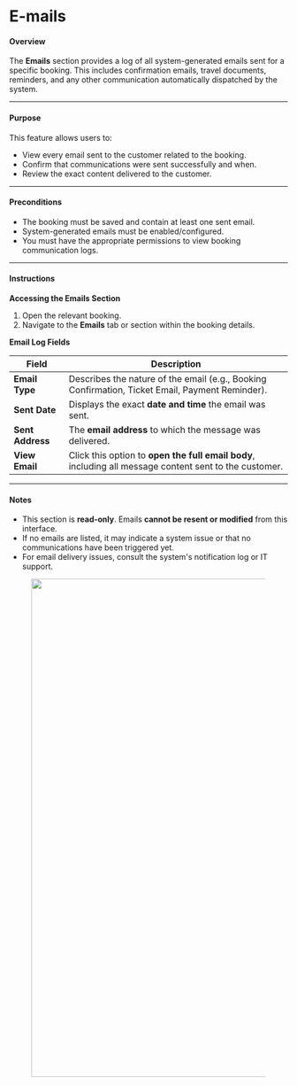# E-mails

#### **Overview**

The **Emails** section provides a log of all system-generated emails sent for a specific booking. This includes confirmation emails, travel documents, reminders, and any other communication automatically dispatched by the system.

***

#### **Purpose**

This feature allows users to:

* View every email sent to the customer related to the booking.
* Confirm that communications were sent successfully and when.
* Review the exact content delivered to the customer.

***

#### **Preconditions**

* The booking must be saved and contain at least one sent email.
* System-generated emails must be enabled/configured.
* You must have the appropriate permissions to view booking communication logs.

***

#### **Instructions**

**Accessing the Emails Section**

1. Open the relevant booking.
2. Navigate to the **Emails** tab or section within the booking details.

**Email Log Fields**

| Field            | Description                                                                                            |
| ---------------- | ------------------------------------------------------------------------------------------------------ |
| **Email Type**   | Describes the nature of the email (e.g., Booking Confirmation, Ticket Email, Payment Reminder).        |
| **Sent Date**    | Displays the exact **date and time** the email was sent.                                               |
| **Sent Address** | The **email address** to which the message was delivered.                                              |
| **View Email**   | Click this option to **open the full email body**, including all message content sent to the customer. |

***

#### Notes

* This section is **read-only**. Emails **cannot be resent or modified** from this interface.
* If no emails are listed, it may indicate a system issue or that no communications have been triggered yet.
* For email delivery issues, consult the system's notification log or IT support.

<figure><img src="https://sonat.com/api/Document/Image/19670ef0-8b8a-4cda-8eb6-249681e07016/60a72aeb-a272-4428-a118-b6074b1b35b5/ef1bc44c-bc67-48ac-838b-ff608f3455b6.webp?width=1860" alt="" width="900"><figcaption></figcaption></figure>
